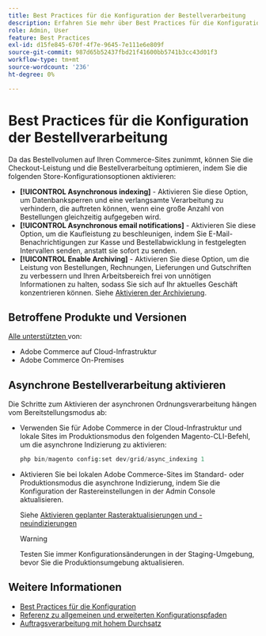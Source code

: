 ```yaml
---
title: Best Practices für die Konfiguration der Bestellverarbeitung
description: Erfahren Sie mehr über Best Practices für die Konfiguration, um die Leistung bei der Kasse und der Bestellverarbeitung zu verbessern.
role: Admin, User
feature: Best Practices
exl-id: d15fe845-670f-4f7e-9645-7e111e6e809f
source-git-commit: 987d65b52437fbd21f41600bb5741b3cc43d01f3
workflow-type: tm+mt
source-wordcount: '236'
ht-degree: 0%

---
```


# Best Practices für die Konfiguration der Bestellverarbeitung

Da das Bestellvolumen auf Ihren Commerce-Sites zunimmt, können Sie die Checkout-Leistung und die Bestellverarbeitung optimieren, indem Sie die folgenden Store-Konfigurationsoptionen aktivieren:

- **[!UICONTROL Asynchronous indexing]** - Aktivieren Sie diese Option, um Datenbanksperren und eine verlangsamte Verarbeitung zu verhindern, die auftreten können, wenn eine große Anzahl von Bestellungen gleichzeitig aufgegeben wird.
- **[!UICONTROL Asynchronous email notifications]** - Aktivieren Sie diese Option, um die Kaufleistung zu beschleunigen, indem Sie E-Mail-Benachrichtigungen zur Kasse und Bestellabwicklung in festgelegten Intervallen senden, anstatt sie sofort zu senden.
- **[!UICONTROL Enable Archiving]** - Aktivieren Sie diese Option, um die Leistung von Bestellungen, Rechnungen, Lieferungen und Gutschriften zu verbessern und Ihren Arbeitsbereich frei von unnötigen Informationen zu halten, sodass Sie sich auf Ihr aktuelles Geschäft konzentrieren können. Siehe [Aktivieren der Archivierung](https://experienceleague.adobe.com/de/docs/commerce-admin/stores-sales/order-management/orders/order-archive).

## Betroffene Produkte und Versionen

[Alle unterstützten &#x200B;](../../../release/versions.md) von:

- Adobe Commerce auf Cloud-Infrastruktur
- Adobe Commerce On-Premises

## Asynchrone Bestellverarbeitung aktivieren

Die Schritte zum Aktivieren der asynchronen Ordnungsverarbeitung hängen vom Bereitstellungsmodus ab:

- Verwenden Sie für Adobe Commerce in der Cloud-Infrastruktur und lokale Sites im Produktionsmodus den folgenden Magento-CLI-Befehl, um die asynchrone Indizierung zu aktivieren:

  ```php
  php bin/magento config:set dev/grid/async_indexing 1
  ```

- Aktivieren Sie bei lokalen Adobe Commerce-Sites im Standard- oder Produktionsmodus die asynchrone Indizierung, indem Sie die Konfiguration der Rastereinstellungen in der Admin Console aktualisieren.

  Siehe [Aktivieren geplanter Rasteraktualisierungen und -neuindizierungen](https://experienceleague.adobe.com/docs/commerce-admin/stores-sales/order-management/orders/order-scheduled-operations.html?lang=de#enable-scheduled-grid-updates-and-reindexing)

  >[!WARNING]
  >
  >Testen Sie immer Konfigurationsänderungen in der Staging-Umgebung, bevor Sie die Produktionsumgebung aktualisieren.

## Weitere Informationen

- [Best Practices für die Konfiguration](../../../performance/configuration.md)
- [Referenz zu allgemeinen und erweiterten Konfigurationspfaden](../../../configuration/reference/config-reference-general.md)
- [Auftragsverarbeitung mit hohem Durchsatz](../../../performance/high-throughput-order-processing.md)
